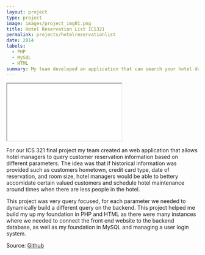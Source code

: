 ```yaml
---
layout: project
type: project
image: images/project_img01.png
title: Hotel Reservation List ICS321
permalink: projects/hotelreservationlist
date: 2014
labels:
  - PHP
  - MySQL
  - HTML
summary: My team developed an application that can search your hotel database for customer reservation history. 
---
```


<div class="ui small rounded images">
	<iframe src="../images/ics321screen.mp4"></iframe>
</div>

For our ICS 321 final project my team created an web application that allows hotel managers to query customer reservation information based on different parameters. The idea was that if historical information was provided such as customers hometown, credit card type, date of reservation, and room size, hotel managers would be able to bettery accomidate certain valued customers and schedule hotel maintenance around times when there are less people in the hotel. 

This project was very query focused, for each parameter we needed to dynamically build a different query on the backend. This project helped me build my up my foundation in PHP and HTML as there were many instances where we needed to connect the front end website to the backend database, as well as my foundation in MySQL and managing a user login system. 

Source: [Github](http://ryanbars.github.io/ICS321_Project)




